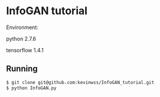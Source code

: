 # InfoGAN tutorial

Environment:

python 2.7.6 

tensorflow 1.4.1


## Running

```bash
$ git clone git@github.com:kevinwss/InfoGAN_tutorial.git
$ python InfoGAN.py
```
